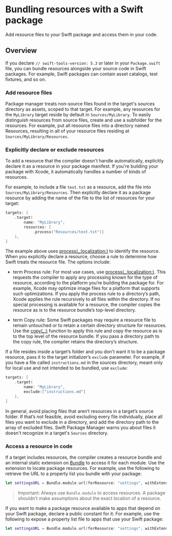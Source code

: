 # Bundling resources with a Swift package

Add resource files to your Swift package and access them in your code.

## Overview

If you declare `// swift-tools-version: 5.3` or later in your `Package.swift` file, you can bundle resources alongside your source code in Swift packages.
For example, Swift packages can contain asset catalogs, test fixtures, and so on.

### Add resource files

Package manager treats non-source files found in the target's sources directory as assets, scoped to that target.
For example, any resources for the `MyLibrary` target reside by default in `Sources/MyLibrary`.
To easily distinguish resources from source files, create and use a subfolder for the resources. 
For example, put all resource files into a directory named Resources, resulting in all of your resource files residing at `Sources/MyLibrary/Resources`.

### Explicitly declare or exclude resources

To add a resource that the compiler doesn't handle automatically, explicitly declare it as a resource in your package manifest.
If you're building your package with Xcode, it automatically handles a number of kinds of resources.

For example, to include a file `text.txt` as a resource, add the file into `Sources/MyLibrary/Resources`.
Then explicitly declare it as a package resource by adding the name of the file to the list of resources for your target:

```swift
targets: [
    .target(
        name: "MyLibrary",
        resources: [
            .process("Resources/text.txt")]
    ),
]
```

The example above uses  [process(_:localization:)](https://developer.apple.com/documentation/PackageDescription/Resource/process(_:localization:)) to identify the resource.
When you explicitly declare a resource, choose a rule to determine how Swift treats the resource file.
The options include:

- term Process rule: For most use cases, use [process(_:localization:)](https://developer.apple.com/documentation/PackageDescription/Resource/process(_:localization:)). This requests the compiler to apply any processing known for the type of resource, according to the platform you’re building the package for. 
For example, Xcode may optimize image files for a platform that supports such optimizations.
If you apply the process rule to a directory’s path, Xcode applies the rule recursively to all files within the directory. 
If no special processing is available for a resource, the compiler copies the resource as is to the resource bundle’s top-level directory.

- term Copy rule: Some Swift packages may require a resource file to remain untouched or to retain a certain directory structure for resources. 
Use the [copy(_:)](https://developer.apple.com/documentation/PackageDescription/Resource/copy(_:)) function to apply this rule and copy the resource as is to the top level of the resource bundle. 
If you pass a directory path to the copy rule, the compiler retains the directory’s structure.

If a file resides inside a target’s folder and you don’t want it to be a package resource, pass it to the target initializer’s `exclude` parameter.
For example, if you have a file called `instructions.md` in the sources directory, meant only for local use and not intended to be bundled, use `exclude`:

```swift
targets: [
    .target(
        name: "MyLibrary",
        exclude:["instructions.md"]
    ),
]
```

In general, avoid placing files that aren’t resources in a target’s source folder. 
If that’s not feasible, avoid excluding every file individually, place all files you want to exclude in a directory, and add the directory path to the array of excluded files.
Swift Package Manager warns you about files it doesn't recognize in a target's `Sources` directory.

### Access a resource in code

If a target includes resources, the compiler creates a resource bundle and an internal static extension on [Bundle](https://developer.apple.com/documentation/Foundation/Bundle) to access it for each module. 
Use the extension to locate package resources.
For example, use the following to retrieve the URL to a property list you bundle with your package:

```swift
let settingsURL = Bundle.module.url(forResource: "settings", withExtension: "plist")
```

> Important: Always use `Bundle.module` to access resources.
> A package shouldn’t make assumptions about the exact location of a resource.

If you want to make a package resource available to apps that depend on your Swift package, declare a public constant for it.
For example, use the following to expose a property list file to apps that use your Swift package:

```swift
let settingsURL = Bundle.module.url(forResource: "settings", withExtension: "plist")
```
